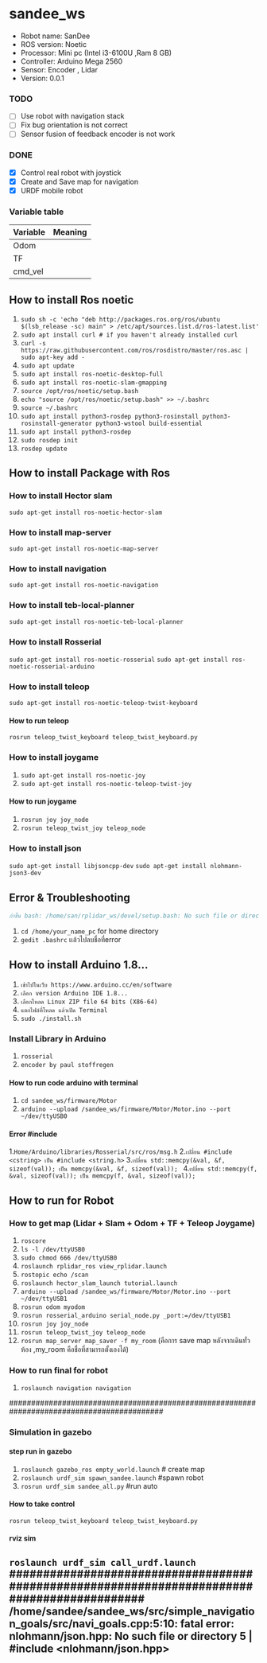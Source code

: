 # sandee_ws
- Robot name: SanDee
- ROS version: Noetic
- Processor: Mini pc (Intel i3-6100U ,Ram 8 GB)
- Controller: Arduino Mega 2560
- Sensor: Encoder , Lidar
- Version: 0.0.1

### TODO
- [ ] Use robot with navigation stack
- [ ] Fix bug orientation is not correct
- [ ] Sensor fusion of feedback encoder is not work

### DONE
- [x] Control real robot with joystick
- [x] Create and Save map for navigation
- [x] URDF mobile robot

### Variable table
| Variable | Meaning |
| --- | --- |
| Odom|  |
| TF |  |
| cmd_vel |  |

## How to install Ros noetic

1. ``sudo sh -c 'echo "deb http://packages.ros.org/ros/ubuntu $(lsb_release -sc) main" > /etc/apt/sources.list.d/ros-latest.list'``
2. ``sudo apt install curl # if you haven't already installed curl``
3. ``curl -s https://raw.githubusercontent.com/ros/rosdistro/master/ros.asc | sudo apt-key add -``
4. ``sudo apt update``
5. ``sudo apt install ros-noetic-desktop-full``
6. ``sudo apt install ros-noetic-slam-gmapping``
7. ``source /opt/ros/noetic/setup.bash``
8. ``echo "source /opt/ros/noetic/setup.bash" >> ~/.bashrc``
9. ``source ~/.bashrc``
10. ``sudo apt install python3-rosdep python3-rosinstall python3-rosinstall-generator python3-wstool build-essential``
11. ``sudo apt install python3-rosdep``
12. ``sudo rosdep init``
13. ``rosdep update``


## How to install Package with Ros

### How to install Hector slam
``sudo apt-get install ros-noetic-hector-slam``

### How to install map-server
``sudo apt-get install ros-noetic-map-server``

### How to install navigation
``sudo apt-get install ros-noetic-navigation``

### How to install teb-local-planner
``sudo apt-get install ros-noetic-teb-local-planner``

### How to install Rosserial
``sudo apt-get install ros-noetic-rosserial``
``sudo apt-get install ros-noetic-rosserial-arduino``

### How to install teleop
``sudo apt-get install ros-noetic-teleop-twist-keyboard``
#### How to run teleop
``rosrun teleop_twist_keyboard teleop_twist_keyboard.py``

### How to install joygame
1. ``sudo apt-get install ros-noetic-joy``
2. ``sudo apt-get install ros-noetic-teleop-twist-joy``
#### How to run joygame
1. ``rosrun joy joy_node``
2. ``rosrun teleop_twist_joy teleop_node``

### How to install json
``sudo apt-get install libjsoncpp-dev``
``sudo apt-get install nlohmann-json3-dev``

## Error & Troubleshooting
 ```bibtex
ถ้าขึ้น bash: /home/san/rplidar_ws/devel/setup.bash: No such file or directory
```
1. ``cd /home/your_name_pc`` for home directory
2. ``gedit .bashrc`` เเล้วไปลบชื่อที่error

## How to install Arduino 1.8...
1. ``เข้าไปในเว็บ https://www.arduino.cc/en/software``
2. ``เลือก version Arduino IDE 1.8...``
3. ``เลือกโหลด Linux ZIP file 64 bits (X86-64)``
4. ``แตกไฟล์ที่โหลด แล้วเปิด Terminal ``
5. ``sudo ./install.sh``
 
### Install Library in Arduino
1. ``rosserial``
2. ``encoder by paul stoffregen``

#### How to run code arduino with terminal
1. ``cd sandee_ws/firmware/Motor``
2. ``arduino --upload /sandee_ws/firmware/Motor/Motor.ino --port ~/dev/ttyUSB0``

#### Error #include <cstring>
1.``Home/Arduino/libraries/Rosserial/src/ros/msg.h``
2.``เปลี่ยน #include <cstring> เป็น #include <string.h>``
3.``เปลี่ยน std::memcpy(&val, &f, sizeof(val)); เป็น memcpy(&val, &f, sizeof(val)); ``
4.``เปลี่ยน std::memcpy(f, &val, sizeof(val)); เป็น memcpy(f, &val, sizeof(val)); ``

## How to run for Robot
### How to get map (Lidar + Slam + Odom + TF + Teleop Joygame)
1. ``roscore``
2. ``ls -l /dev/ttyUSB0``
3. ``sudo chmod 666 /dev/ttyUSB0``
4. ``roslaunch rplidar_ros view_rplidar.launch``
5. ``rostopic echo /scan``
6. ``roslaunch hector_slam_launch tutorial.launch``
7. ``arduino --upload /sandee_ws/firmware/Motor/Motor.ino --port ~/dev/ttyUSB1``
8. ``rosrun odom myodom`` 
9. ``rosrun rosserial_arduino serial_node.py _port:=/dev/ttyUSB1``
10. ``rosrun joy joy_node``
11. ``rosrun teleop_twist_joy teleop_node``
12. ``rosrun map_server map_saver -f my_room`` (คือการ save map หลังจากเดินทั่วห้อง ,my_room คือชื่อที่สามารถตั้งเองได้)

### How to run final for robot
1. ``roslaunch navigation navigation``

###########################################################################################
### Simulation in gazebo

#### step run in gazebo
1. ``roslaunch gazebo_ros empty_world.launch`` # create map
2. ``roslaunch urdf_sim spawn_sandee.launch`` #spawn robot
3. ``rosrun urdf_sim sandee_all.py`` #run auto

#### How to take control
``rosrun teleop_twist_keyboard teleop_twist_keyboard.py``

#### rviz sim
``roslaunch urdf_sim call_urdf.launch``
############################################################################################
/home/sandee/sandee_ws/src/simple_navigation_goals/src/navi_goals.cpp:5:10: fatal error: nlohmann/json.hpp: No such file or directory
    5 | #include <nlohmann/json.hpp>
-----------------------
<launch>
<node pkg="amcl" type="amcl" name="amcl" output="screen">
  <!-- Publish scans from best pose at a max of 10 Hz -->
  <param name="odom_model_type" value="diff"/>
  <param name="odom_alpha5" value="0.1"/>
  <param name="gui_publish_rate" value="10.0"/>
  <param name="laser_max_beams" value="30"/>
  <param name="min_particles" value="500"/>
  <param name="max_particles" value="5000"/>
  <param name="kld_err" value="0.05"/>
  <param name="kld_z" value="0.99"/>
  <param name="odom_alpha1" value="0.2"/>
  <param name="odom_alpha2" value="0.2"/>
  <!-- translation std dev, m -->
  <param name="odom_alpha3" value="0.8"/>
  <param name="odom_alpha4" value="0.2"/>
  <param name="laser_z_hit" value="0.5"/>
  <param name="laser_z_short" value="0.05"/>
  <param name="laser_z_max" value="0.05"/>
  <param name="laser_z_rand" value="0.5"/>
  <param name="laser_sigma_hit" value="0.2"/>
  <param name="laser_lambda_short" value="0.1"/>
  <param name="laser_model_type" value="likelihood_field"/>
  <!-- <param name="laser_model_type" value="beam"/> -->
  <param name="laser_likelihood_max_dist" value="2.0"/>
  <param name="update_min_d" value="0.2"/>
  <param name="update_min_a" value="0.5"/>
  <param name="odom_frame_id" value="odom"/>
  <param name="resample_interval" value="1"/>
  <param name="transform_tolerance" value="1.0"/>
  <param name="recovery_alpha_slow" value="0.0"/>
  <param name="recovery_alpha_fast" value="0.0"/>
</node>
</launch>
